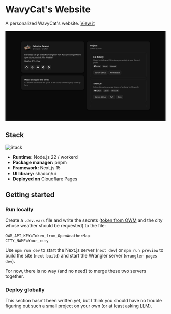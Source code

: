 # WavyCat's Website

A personalized WavyCat's website. [View it](https://www.wavycat.ru/)

![Screenshot](.github/assets/screenshot.png)

## Stack

![Stack](https://skillicons.dev/icons?i=cloudflare,workers,nextjs,react,tailwind,webpack,nodejs,pnpm)

* **Runtime:** Node.js 22 / workerd
* **Package manager:** pnpm
* **Framework:** Next.js 15
* **UI library:** shadcn/ui
* **Deployed on** Cloudflare Pages

## Getting started

### Run locally

Create a `.dev.vars` file and write the secrets ([token from OWM](https://home.openweathermap.org/api_keys) and the city
whose weather should be requested) to the file:

```dotenv
OWM_API_KEY=Token_from_OpenWeatherMap
CITY_NAME=Your_city
```

Use `npm run dev` to start the Next.js server (`next dev`) or `npm run preview` to build the site (`next build`) and
start the Wrangler server (`wrangler pages dev`).

For now, there is no way (and no need) to merge these two servers together.

### Deploy globally

This section hasn't been written yet, but I think you should have no trouble figuring out such a small project on your
own (or at least asking LLM).
